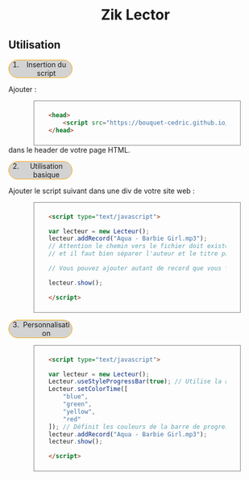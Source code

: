# Zik Lector

## Utilisation

1. Insertion du script
 
Ajouter :
<div class="bloc">

```html
<head>
	<script src="https://bouquet-cedric.github.io/lecteur-audio/scripts/utils.js"> </script>
</head>
```

</div>
dans le header de votre page HTML.

2. Utilisation basique

Ajouter le script suivant dans une div de votre site web :
<div class="bloc">

```html
<script type="text/javascript">
```
```js
var lecteur = new Lecteur();
lecteur.addRecord("Aqua - Barbie Girl.mp3"); 
// Attention le chemin vers le fichier doit exister, 
// et il faut bien séparer l'auteur et le titre par ' - '

// Vous pouvez ajouter autant de record que vous voulez

lecteur.show();
```	
```html
</script>
```

</div>

3. Personnalisation

<div class="bloc">

```html
<script type="text/javascript">
```
```js
var lecteur = new Lecteur();
Lecteur.useStyleProgressBar(true); // Utilise la barre de défilement personnalisée
Lecteur.setColorTime([
	"blue",
	"green",
	"yellow",
	"red"
]); // Définit les couleurs de la barre de progression du temps
lecteur.addRecord("Aqua - Barbie Girl.mp3");
lecteur.show();
```
```html
</script>
```

</div>


<style>
span.com{
	color:lime;
}

pre span.com{
	display:none;
}

pre:hover span.com{
	display:inline;
}

ol{
	border:1px solid orange;
	background-color:lightgrey;
	border-radius:25px;
	width:20%!important;
	text-align:center;
}

.bloc{
	border:1px solid gray;
	padding:0.5em 2em;
	width:70%;
	margin-left:10%;
}

h1{
	text-align:center;
}

pre.lang-js,pre.lang-html{
	padding:0;
	border:none;
	margin-top:0;
	margin-bottom:0;
	box-shadow:none;
	width:100%!important;
}
pre.lang-js code{
	border:none;
	margin-left:4em;
}
</style>
